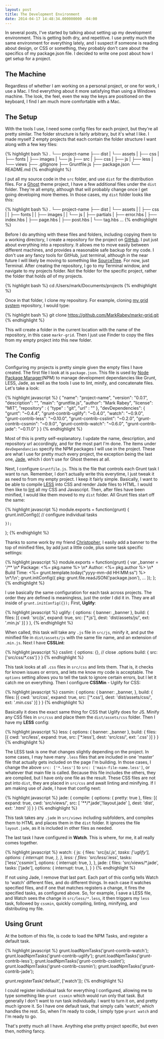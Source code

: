 ```yaml
---
layout: post
title: The Development Environment
date: 2014-04-17 14:48:34.000000000 -04:00
---
```

In several posts, I've started by talking about setting up my development environment. This is getting both dry, and repetitive. I use pretty much the same environment for everything lately, and I suspect if someone is reading about design, or CSS or something, they probably don't care about the specifics of my package.json file. I decided to write one post about how I get setup for a project.


## The Machine
Regardless of whether I am working on a personal project, or one for work, I use a Mac. I find everything about it more satisfying than using a Windows machine. The look, the feel, even the way the keys are positioned on the keyboard, I find I am much more comfortable with a Mac.


## The Setup
With the tools I use, I need some config files for each project, but they're all pretty similar. The folder structure is fairly arbitrary, but it's what I like. I made myself 2 empty projects that each contain the folder structure I want along with a few key files:


{% highlight bash %}
.
└── project-name
    ├── dist
    |   └── assets
    |       ├── css
    |       ├── fonts
    |       ├── images
    |       └── js
    ├── src
    |   ├── css
    |   ├── js
    |   ├── less
    |   └── views
    ├── .gitignore
    ├── Gruntfile.js
    ├── package.json
    └── README.md
{% endhighlight %}


I put all my source code in the `src` folder, and use `dist` for the distribution files. For a [Ghost](http://ghost.org) theme project, I have a few additional files under the `dist` folder. They're all empty, although that will probably change once I get going developing more themes. In those cases, my `dist` folder looks like this:


{% highlight bash %}
.
└── project-name
    ├── dist
    |   └── assets
    |   |   ├── css
    |   |   ├── fonts
    |   |   ├── images
    |   |   └── js
    |   ├── partials
    |   ├── error.hbs
    |   ├── index.hbs
    |   ├── page.hbs
    |   ├── post.hbs
    |   └── tag.hbs
    ...
{% endhighlight %}


Before I do anything with these files and folders, including copying them to a working directory, I create a repository for the project on [GitHub](http://github.com). I put just about everything into a repository. It allows me to move easily between different machines, and provides a reasonable safe backup for my code. I don't use any fancy tools for GitHub, just terminal, although in the near future I will likely be moving to something like [SourceTree](http://www.sourcetreeapp.com/). For now, just Terminal. After creating the repository, I go to my Terminal window, and navigate to my projects folder. Not the folder for the specific project, rather the folder that holds *all* of my projects.


{% highlight bash %}
cd /Users/mark/Documents/projects
{% endhighlight %}


Once in that folder, I clone my repository. For example, cloning [my grid system](/blog/2014/04/07/a-simple-css-grid/) repository, I would type:


{% highlight bash %}
git clone https://github.com/MarkRabey/markr-grid.git
{% endhighlight %}


This will create a folder in the current location with the name of the repository, in this case `markr-grid`. Then I just use Finder to copy the files from my empty project into this new folder.


## The Config
Configuring my projects is pretty simple given the empty files I have created. The first file I look at is `package.json`. This file is used by [Node Package Manager](http://npmjs.org)(NPM) to manage development dependancies like Grunt, LESS, Jade, as well as the tools I use to lint, minify, and concatenate files. Let's take a look:


{% highlight javascript %}
{
  "name": "project-name",
  "version": "0.0.1",
  "description": "",
  "main": "gruntfile.js",
  "author": "Mark Rabey",
  "license": "MIT",
  "repository" : {
    "type" : "git",
    "url" : ""
  },
  "devDependencies": {
    "grunt": "~0.4.4",
    "grunt-contrib-uglify": "~0.4.0",
    "watch": "~0.9.0",
    "grunt-contrib-less": "~0.10.0",
    "grunt-contrib-csslint": "~0.2.0",
    "grunt-contrib-cssmin": "~0.9.0",
    "grunt-contrib-watch": "~0.6.0",
    "grunt-contrib-jade": "~0.11.0"
  }
}
{% endhighlight %}


Most of this is pretty self-explanatory. I update the name, description, and repository url accordingly, and for the most part I'm done. The items under `devDependancies` specify the NPM packages I will use in the project. These are what I use for pretty much every project, the exception being the last one, [Jade](http://jade-lang.com), which I don't use for Ghost themes at all.

Next, I configure `Gruntfile.js`. This is the file that controls each Grunt task I want to run. Remember, I don't actually write this everytime, I just tweak it as need to from my empty project. I keep it fairly simple. Basically, I want to be able to compile [LESS](http://lesscss.org) into CSS and render Jade files to HTML. I would then like to [lint](http://en.wikipedia.org/wiki/Lint_%28software%29) all my CSS and Javascript. Then, after files have been minified, I would like them moved to my `dist` folder. All Grunt files start off the same:


{% highlight javascript %}
module.exports = function(grunt) {
	grunt.initConfig({
    	// configure individual tasks

    });
};
{% endhighlight %}


Thanks to some work by my friend [Christopher](http://christophervachon.com"target="_blank), I easily add a banner to the top of minified files, by add just a little code, plus some task specific settings:


{% highlight javascript %}
module.exports = function(grunt) {
	var _banner = '/** \n* Package: <%= pkg.name %> \n* Author: <%= pkg.author %> \n* Build Time: <%= grunt.template.today("yyyy-mm-dd HH:MM:ss") %>  \n*/\n';
    grunt.initConfig({
    	pkg: grunt.file.readJSON('package.json'),
        ...
    });
};
{% endhighlight %}


I use basically the same configuration for each task across projects. The order they are defined is meaningless, just the order I did it in. They are all inside of `grunt.initConfig({});` First, **Uglify**:

{% highlight javascript %}
uglify: {
	options: {
		banner: _banner
	},
	build: {
		files: [{
			cwd: 'src/js',
			expand: true,
			src: ['*.js'],
			dest: 'dist/assets/js/',
			ext: '.min.js'
		}]
	}
},
{% endhighlight %}


When called, this task will take any `.js` file in `src/js`, minify it, and put the minified file in `dist/assets/js` with the same file name, and an extension of `.min.js`. Next I have **CSSLint**:


{% highlight javascript %}
csslint: {
	options: {}, // close .options
	build: {
		src: ['src/css/*.css']
	}
}
{% endhighlight %}


This task looks at all `.css` files in `src/css` and lints them. That is, it checks for known issues or errors, and lets me know my code is acceptable. The `options` setting allows you to tell the task to ignore certain errors, but I let it catch me on everything. Then I configure **CSSMin** - Uglify for CSS:

{% highlight javascript %}
cssmin: {
	options: {
		banner: _banner,
	},
	build: {
		files: [{
		cwd: 'src/css',
		expand: true,
		src: ['*.css'],
		dest: 'dist/assets/css/',
		ext: '.min.css'
		}]
    }
}
{% endhighlight %}


Basically it does the exact same thing for CSS that Uglify does for JS. Minify any CSS files in `src/css` and place them the `dist/assets/css` folder. Then I have my **LESS** config:


{% highlight javascript %}
less: {
	options: {
		banner: _banner
	},
	build: {
		files: [{
			cwd: 'src/less',
			expand: true,
			src: ['*.less'],
			dest: 'src/css/',
			ext: '.css'
		}]
	}
}
{% endhighlight %}


The LESS task is one that changes slightly depending on the project. In some cases, I may have many `.less` files that are included in one 'master' file that actually gets included on the page I'm building. In those cases, I change the above `src: ['*.less']` to `src: ['main-file-name.less']`, or whatever that main file is called. Because this file includes the others, they are compiled, but I have only one file as the result. These CSS files are not put into `dist`, they are placed in `src/css` and await linting and minifying. If I am making use of Jade, I have that config next:


{% highlight javascript %}
jade: {
	compile: {
		options: {
			pretty: true
		},
		files: [{
			expand: true,
			cwd: 'src/views/',
			src: [ '**/*.jade','!layout.jade' ],
			dest: 'dist',
			ext: '.html'
		}]
	}
}
{% endhighlight %}


This task takes any `.jade` in `src/views` including subfolders, and compiles them to HTML and places them in the `dist` folder. It ignores the file `layout.jade`, as it is included in other files as needed.

The last task I have configured in **Watch**. This is where, for me, it all really comes together.

{% highlight javascript %}
watch: {
	js: {
		files: 'src/js/*.js',
		tasks: ['uglify'],
		options: {
			interrupt: true,
		},
	},
	less: {
		files: 'src/less/*.less',
		tasks: ['less','cssmin'],
		options: {
			interrupt: true,
		},
	},
	jade: {
		files: 'src/views/*.jade',
		tasks: ['jade'],
		options: {
			interrupt: true,
		},
	}
}
{% endhighlight %}

If not using Jade, I remove that last part. Each part of this config tells Watch to 'watch' different files, and do different things. In each case it watches specified files, and if one that matches registers a change, it fires the specified tasks, as configured above. So, for example, I save a LESS file, and Watch sees the change in `src/less/*.less`, it then triggers my `less` task, followed by `cssmin`, quickly compiling, linting, minifying, and distributing my file.


## Using Grunt
At the bottom of this file, is code to load the NPM Tasks, and register a default task.

{% highlight javascript %}
grunt.loadNpmTasks('grunt-contrib-watch');
grunt.loadNpmTasks('grunt-contrib-uglify');
grunt.loadNpmTasks('grunt-contrib-less');
grunt.loadNpmTasks('grunt-contrib-csslint');
grunt.loadNpmTasks('grunt-contrib-cssmin');
grunt.loadNpmTasks('grunt-contrib-jade');

grunt.registerTask('default', ['watch']);
{% endhighlight %}

I could register individual task for everything I configured, allowing me to type something like `grunt cssmin` which would run only that task. But generally I don't want to run task individually. I want to turn it on, and pretty much ignore it. So I have one default task, that simply calls 'watch', which handles the rest. So, when I'm ready to code, I simply type `grunt watch` and I'm ready to go.

That's pretty much all I have. Anything else pretty project specific, but even then, nothing fancy.

